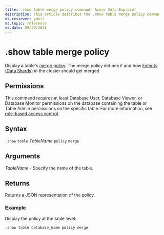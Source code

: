 ```yaml
---
title: .show table merge policy command- Azure Data Explorer
description: This article describes the .show table merge policy command in Azure Data Explorer.
ms.reviewer: yonil
ms.topic: reference
ms.date: 09/29/2021
---
```

# .show table merge policy

Display a table's [merge policy](mergepolicy.md). The merge policy defines if and how [Extents (Data Shards)](../management/extents-overview.md) in the cluster should get merged. 

## Permissions

This command requires at least Database User, Database Viewer, or Database Monitor permissions on the database containing the table or Table Admin permissions on the specific table. For more information, see [role-based access control](access-control/role-based-access-control.md).

## Syntax

`.show` `table` *TableName* `policy` `merge` 

## Arguments

*TableName* - Specify the name of the table. 

## Returns

Returns a JSON representation of the policy.

### Example

Display the policy at the table level:

```kusto
.show table database_name policy merge 
```
